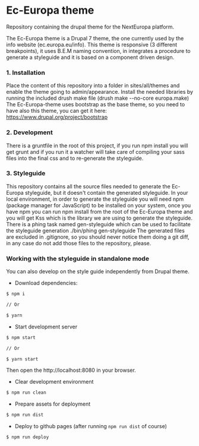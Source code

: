 # Ec-Europa theme
Repository containing the drupal theme for the NextEuropa platform.

The Ec-Europa theme is a Drupal 7 theme, the one currently used by the info website (ec.europa.eu/info).
This theme is responsive (3 different breakpoints), it uses B.E.M naming convention, in integrates a procedure to generate a styleguide and it is based on a component driven design.

### 1. Installation

Place the content of this repository into a folder in sites/all/themes and enable the theme going to admin/appearance.
Install the needed libraries by running the included drush make file (drush make --no-core europa.make)
The Ec-Europa-theme uses bootstrap as the base theme, so you need to have also this theme, you can get it here: https://www.drupal.org/project/bootstrap


### 2. Development

There is a gruntfile in the root of this project, if you run npm install you will get grunt and if you run it a watcher will take care of compiling your sass files into the final css and to re-generate the styleguide.


### 3. Styleguide

This repository contains all the source files needed to generate the Ec-Europa styleguide, but it doesn't contain the generated styleguide.
In your local environment, in order to generate the styleguide you will need npm (package manager for JavaScript) to be installed on your system, once you have npm you can run npm install from the root of the Ec-Europa theme and you will get Kss which is the library we are using to generate the styleguide.
There is a phing task named gen-styleguide which can be used to facilitate the styleguide generation
./bin/phing gen-styleguide
The generated files are excluded in .gitignore, so you should never notice them doing a git diff, in any case do not add those files to the repository, please.

### Working with the styleguide in standalone mode

You can also develop on the style guide independently from Drupal theme.

- Download dependencies:

```bash
$ npm i

// Or

$ yarn
```

- Start development server

```bash
$ npm start

// Or

$ yarn start
```

Then open the http://localhost:8080 in your browser.

- Clear development environment

```bash
$ npm run clean
```

- Prepare assets for deployment
```bash
$ npm run dist
```

- Deploy to github pages (after running `npm run dist` of course)

```bash
$ npm run deploy
```
